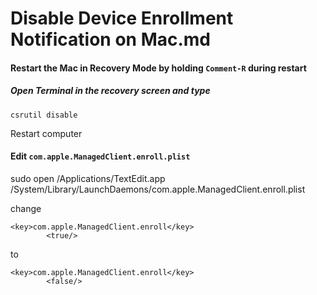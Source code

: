 # Disable Device Enrollment Notification on Mac.md

#### Restart the Mac in Recovery Mode by holding `Comment-R` during restart

##### Open Terminal in the recovery screen and type

```
csrutil disable
```

Restart computer

#### Edit `com.apple.ManagedClient.enroll.plist`

sudo open /Applications/TextEdit.app /System/Library/LaunchDaemons/com.apple.ManagedClient.enroll.plist

change

```
<key>com.apple.ManagedClient.enroll</key>
        <true/>
```

to

```
<key>com.apple.ManagedClient.enroll</key>
        <false/>
````